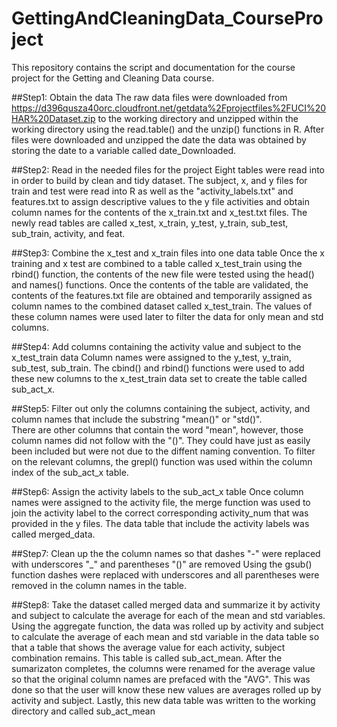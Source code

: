 # GettingAndCleaningData_CourseProject
This repository contains the script and documentation for the course project for the Getting and Cleaning Data course.

##Step1:  Obtain the data 
The raw data files were downloaded from https://d396qusza40orc.cloudfront.net/getdata%2Fprojectfiles%2FUCI%20HAR%20Dataset.zip to the working directory and unzipped within the working directory using the read.table() and the unzip() functions in R.  After files were downloaded and unzipped the date the data was obtained by storing the date to a variable called date_Downloaded.

##Step2: Read in the needed files for the project
Eight tables were read into in order to build by clean and tidy dataset. The subject, x, and y files for train and test were read into R as well as the "activity_labels.txt" and features.txt  to assign descriptive values to the y file activities and obtain column names for the contents of the x_train.txt and x_test.txt files.  The newly read tables are called x_test, x_train, y_test, y_train, sub_test, sub_train, activity, and feat.

##Step3: Combine the x_test and x_train files into one data table
Once the x training and x test are combined to a table called x_test_train using the rbind() function, the contents of the new file were tested using the head() and names() functions.  Once the contents of the table are validated, the contents of the features.txt file are obtained and temporarily assigned as column names to the combined dataset called x_test_train.  The values of these column names were used later to filter the data for only mean and std columns.

##Step4: Add columns containing the activity value and subject to the x_test_train data
Column names were assigned to the y_test, y_train, sub_test, sub_train.  The cbind() and rbind() functions were used to add these new columns to the x_test_train data set to create the table called sub_act_x.

##Step5: Filter out only the columns containing the subject, activity, and column names that include the substring "mean()" or "std()".  
There are other columns that contain the word "mean", however, those column names did not follow with the "()".  They could have just as easily been included but were not due to the diffent naming convention.  To filter on the relevant columns, the grepl() function was used within the column index of the sub_act_x table.

##Step6: Assign the activity labels to the sub_act_x table
Once column names were assigned to the activity file, the merge function was used to join the activity label to the correct corresponding activity_num that was provided in the y files.  The data table that include the activity labels was called merged_data.

##Step7: Clean up the the column names so that dashes "-" were replaced with underscores "_" and parentheses "()" are removed
Using the gsub() function dashes were replaced with underscores and all parentheses were removed in the column names in the table.

##Step8:  Take the dataset called merged data and summarize it by activity and subject to calculate the average for each of the mean and std variables.
Using the aggregate function, the data was rolled up by activity and subject to calculate the average of each mean and std variable in the data table so that a table that shows the average value for each activity, subject combination remains. This table is called sub_act_mean.  After the sumarizaton completes, the columns were renamed for the average value so that the original column names are prefaced with the "AVG".  This was done  so that the user will know these new values are averages rolled up by activity and subject. Lastly, this new data table was written to the working directory and called sub_act_mean
